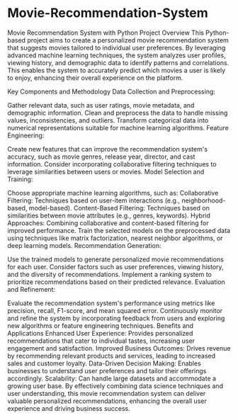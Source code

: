 # Movie-Recommendation-System
Movie Recommendation System with Python
Project Overview
This Python-based project aims to create a personalized movie recommendation system that suggests movies tailored to individual user preferences. By leveraging advanced machine learning techniques, the system analyzes user profiles, viewing history, and demographic data to identify patterns and correlations. This enables the system to accurately predict which movies a user is likely to enjoy, enhancing their overall experience on the platform.

Key Components and Methodology
Data Collection and Preprocessing:

Gather relevant data, such as user ratings, movie metadata, and demographic information.
Clean and preprocess the data to handle missing values, inconsistencies, and outliers.
Transform categorical data into numerical representations suitable for machine learning algorithms.
Feature Engineering:

Create new features that can improve the recommendation system's accuracy, such as movie genres, release year, director, and cast information.
Consider incorporating collaborative filtering techniques to leverage similarities between users or movies.
Model Selection and Training:

Choose appropriate machine learning algorithms, such as:
Collaborative Filtering: Techniques based on user-item interactions (e.g., neighborhood-based, model-based).
Content-Based Filtering: Techniques based on similarities between movie attributes (e.g., genres, keywords).
Hybrid Approaches: Combining collaborative and content-based filtering for improved performance.
Train the selected models on the preprocessed data using techniques like matrix factorization, nearest neighbor algorithms, or deep learning models.
Recommendation Generation:

Use the trained models to generate personalized movie recommendations for each user.
Consider factors such as user preferences, viewing history, and the diversity of recommendations.
Implement a ranking system to prioritize recommendations based on their predicted relevance.
Evaluation and Refinement:

Evaluate the recommendation system's performance using metrics like precision, recall, F1-score, and mean squared error.
Continuously monitor and refine the system by incorporating feedback from users and exploring new algorithms or feature engineering techniques.
Benefits and Applications
Enhanced User Experience: Provides personalized recommendations that cater to individual tastes, increasing user engagement and satisfaction.
Improved Business Outcomes: Drives revenue by recommending relevant products and services, leading to increased sales and customer loyalty.
Data-Driven Decision Making: Enables businesses to understand user preferences and tailor their offerings accordingly.
Scalability: Can handle large datasets and accommodate a growing user base.
By effectively combining data science techniques and user understanding, this movie recommendation system can deliver valuable personalized recommendations, enhancing the overall user experience and driving business success.
